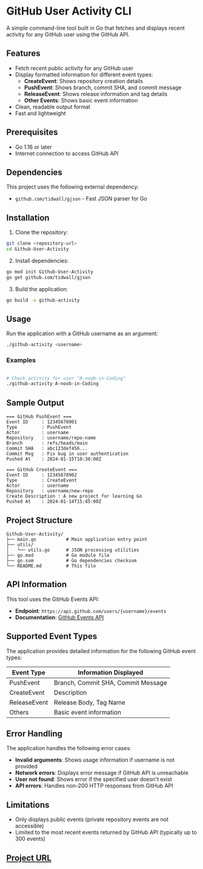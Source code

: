 # GitHub User Activity CLI

A simple command-line tool built in Go that fetches and displays recent activity for any GitHub user using the GitHub API.

## Features

- Fetch recent public activity for any GitHub user
- Display formatted information for different event types:
  - **CreateEvent**: Shows repository creation details
  - **PushEvent**: Shows branch, commit SHA, and commit message
  - **ReleaseEvent**: Shows release information and tag details
  - **Other Events**: Shows basic event information
- Clean, readable output format
- Fast and lightweight

## Prerequisites

- Go 1.16 or later
- Internet connection to access GitHub API

## Dependencies

This project uses the following external dependency:

- `github.com/tidwall/gjson` - Fast JSON parser for Go

## Installation

1. Clone the repository:
```bash
git clone <repository-url>
cd Github-User-Activity
```

2. Install dependencies:
```bash
go mod init Github-User-Activity
go get github.com/tidwall/gjson
```

3. Build the application:
```bash
go build -o github-activity
```

## Usage

Run the application with a GitHub username as an argument:

```bash
./github-activity <username>
```

### Examples

```bash

# Check activity for user "A-noob-in-Coding"
./github-activity A-noob-in-Coding
```

## Sample Output

```
=== GitHub PushEvent ===
Event ID     : 12345678901
Type         : PushEvent
Actor        : username
Repository   : username/repo-name
Branch       : refs/heads/main
Commit SHA   : abc123def456...
Commit Msg   : Fix bug in user authentication
Pushed At    : 2024-01-15T10:30:00Z

=== GitHub CreateEvent ===
Event ID     : 12345678902
Type         : CreateEvent
Actor        : username
Repository   : username/new-repo
Create Description : A new project for learning Go
Pushed At    : 2024-01-14T15:45:00Z
```

## Project Structure

```
Github-User-Activity/
├── main.go           # Main application entry point
├── utils/
│   └── utils.go      # JSON processing utilities
├── go.mod            # Go module file
├── go.sum            # Go dependencies checksum
└── README.md         # This file
```

## API Information

This tool uses the GitHub Events API:
- **Endpoint**: `https://api.github.com/users/{username}/events`
- **Documentation**: [GitHub Events API](https://docs.github.com/en/rest/activity/events)

## Supported Event Types

The application provides detailed information for the following GitHub event types:

| Event Type | Information Displayed |
|------------|----------------------|
| PushEvent | Branch, Commit SHA, Commit Message |
| CreateEvent | Description |
| ReleaseEvent | Release Body, Tag Name |
| Others | Basic event information |

## Error Handling

The application handles the following error cases:

- **Invalid arguments**: Shows usage information if username is not provided
- **Network errors**: Displays error message if GitHub API is unreachable
- **User not found**: Shows error if the specified user doesn't exist
- **API errors**: Handles non-200 HTTP responses from GitHub API

## Limitations

- Only displays public events (private repository events are not accessible)
- Limited to the most recent events returned by GitHub API (typically up to 300 events)

## [Project URL](https://roadmap.sh/projects/github-user-activity)

